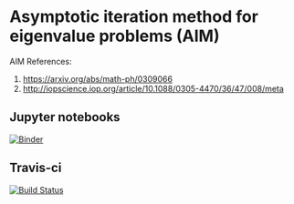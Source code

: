 # Asymptotic iteration method for eigenvalue problems (AIM)

AIM References:
1. https://arxiv.org/abs/math-ph/0309066
2. http://iopscience.iop.org/article/10.1088/0305-4470/36/47/008/meta


## Jupyter notebooks
[![Binder](https://mybinder.org/badge_logo.svg)](https://mybinder.org/v2/gh/mkarakoc/aim)

## Travis-ci
[![Build Status](https://travis-ci.org/mkarakoc/aim.svg?branch=master)](https://travis-ci.org/mkarakoc/aim)

